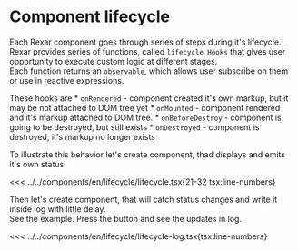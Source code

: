 # Component lifecycle

<script setup>
import Demo from '../../components/tools/Demo.vue'
import { LifecycleLog } from '../../components/en/lifecycle/lifecycle-log.tsx'

</script>

Each Rexar component goes through series of steps during it's lifecycle.  
Rexar provides series of functions, called `lifecycle Hooks` that gives user opportunity to execute custom logic at different stages.  
Each function returns an `observable`, which allows user subscribe on them or use in reactive expressions.

These hooks are
    * `onRendered` - component created it's own markup, but it may be not attached to DOM tree yet
    * `onMounted` - component rendered and it's markup attached to DOM tree.
    * `onBeforeDestroy` - component is going to be destroyed, but still exists
    * `onDestroyed` - component is destroyed, it's markup no longer exists

To illustrate this behavior let's create component, thad displays and emits it's own status:

<<< ../../components/en/lifecycle/lifecycle.tsx{21-32 tsx:line-numbers}

Then let's create component, that will catch status changes and write it inside log with little delay.  
See the example. Press the button and see the updates in log.

<<< ../../components/en/lifecycle/lifecycle-log.tsx{tsx:line-numbers}
<Demo :is="LifecycleLog" />
